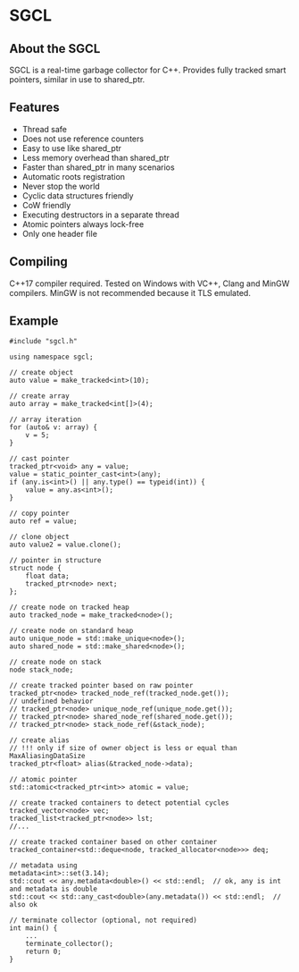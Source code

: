 # SGCL
## About the SGCL
SGCL is a real-time garbage collector for C++. Provides fully tracked smart pointers, similar in use to shared_ptr.
## Features
- Thread safe
- Does not use reference counters
- Easy to use like shared_ptr
- Less memory overhead than shared_ptr
- Faster than shared_ptr in many scenarios
- Automatic roots registration
- Never stop the world
- Cyclic data structures friendly
- CoW friendly
- Executing destructors in a separate thread
- Atomic pointers always lock-free
- Only one header file

## Compiling
C++17 compiler required. Tested on Windows with VC++, Clang and MinGW compilers. MinGW is not recommended because it TLS emulated.
## Example
```
#include "sgcl.h"

using namespace sgcl;

// create object
auto value = make_tracked<int>(10);

// create array
auto array = make_tracked<int[]>(4);

// array iteration
for (auto& v: array) {
    v = 5;
}

// cast pointer
tracked_ptr<void> any = value;
value = static_pointer_cast<int>(any);
if (any.is<int>() || any.type() == typeid(int)) {
    value = any.as<int>();
}

// copy pointer
auto ref = value;

// clone object
auto value2 = value.clone();

// pointer in structure
struct node {
    float data;
    tracked_ptr<node> next;
};

// create node on tracked heap
auto tracked_node = make_tracked<node>();

// create node on standard heap
auto unique_node = std::make_unique<node>();
auto shared_node = std::make_shared<node>();

// create node on stack
node stack_node;

// create tracked pointer based on raw pointer
tracked_ptr<node> tracked_node_ref(tracked_node.get());
// undefined behavior
// tracked_ptr<node> unique_node_ref(unique_node.get());
// tracked_ptr<node> shared_node_ref(shared_node.get());
// tracked_ptr<node> stack_node_ref(&stack_node);

// create alias
// !!! only if size of owner object is less or equal than MaxAliasingDataSize
tracked_ptr<float> alias(&tracked_node->data);

// atomic pointer
std::atomic<tracked_ptr<int>> atomic = value;

// create tracked containers to detect potential cycles
tracked_vector<node> vec;
tracked_list<tracked_ptr<node>> lst;
//...

// create tracked container based on other container
tracked_container<std::deque<node, tracked_allocator<node>>> deq;

// metadata using
metadata<int>::set(3.14);
std::cout << any.metadata<double>() << std::endl;  // ok, any is int and metadata is double
std::cout << std::any_cast<double>(any.metadata()) << std::endl;  // also ok

// terminate collector (optional, not required)
int main() {
    ...
    terminate_collector();
    return 0;
}
```
